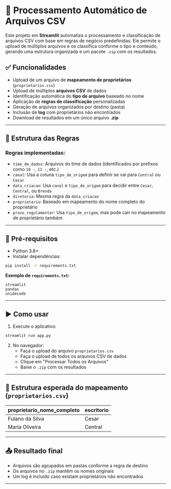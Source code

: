 
# 📂 Processamento Automático de Arquivos CSV

Este projeto em **Streamlit** automatiza o processamento e classificação de arquivos CSV com base em regras de negócio predefinidas. Ele permite o upload de múltiplos arquivos e os classifica conforme o tipo e conteúdo, gerando uma estrutura organizada e um pacote `.zip` com os resultados.

## ✅ Funcionalidades

- Upload de um arquivo de **mapeamento de proprietários** (`proprietarios.csv`)
- Upload de múltiplos **arquivos CSV** de dados
- Identificação automática do **tipo de arquivo** baseado no nome
- Aplicação de **regras de classificação** personalizadas
- Geração de arquivos organizados por destino (pasta)
- Inclusão de **log** com proprietários não encontrados
- Download de resultados em um único arquivo **.zip**

---

## 📁 Estrutura das Regras

### Regras implementadas:

- `time_de_dados`: Arquivos do time de dados (identificados por prefixos como `10 -`, `11 -`, etc.)
- `canal`: Usa a coluna `tipo_de_origem` para definir se vai para `Central` ou `Cesar`
- `data_criacao`: Usa `canal` e `tipo_de_origem` para decidir entre `Cesar`, `Central`, ou `Brenda`
- `diretoria`: Mesma regra da `data_criacao`
- `proprietario`: Baseado em mapeamento do nome completo do proprietário
- `prazo_regulamentar`: Usa `tipo_de_origem`, mas pode cair no mapeamento de proprietário também

---

## 📌 Pré-requisitos

- Python 3.8+
- Instalar dependências:
  
```bash
pip install -r requirements.txt
```

**Exemplo de `requirements.txt`:**

```
streamlit
pandas
unidecode
```

---

## ▶️ Como usar

1. Execute o aplicativo:
```bash
streamlit run app.py
```

2. No navegador:
   - Faça o upload do arquivo `proprietarios.csv`
   - Faça o upload de todos os arquivos CSV de dados
   - Clique em "Processar Todos os Arquivos"
   - Baixe o `.zip` com os resultados

---

## 🧠 Estrutura esperada do mapeamento (`proprietarios.csv`)

| proprietario_nome_completo | escritorio |
|----------------------------|------------|
| Fulano da Silva            | Cesar      |
| Maria Oliveira             | Central    |

---

## 📤 Resultado final

- Arquivos são agrupados em pastas conforme a regra de destino
- Os arquivos no `.zip` mantêm os nomes originais
- Um log é incluído caso existam proprietários não encontrados

---



